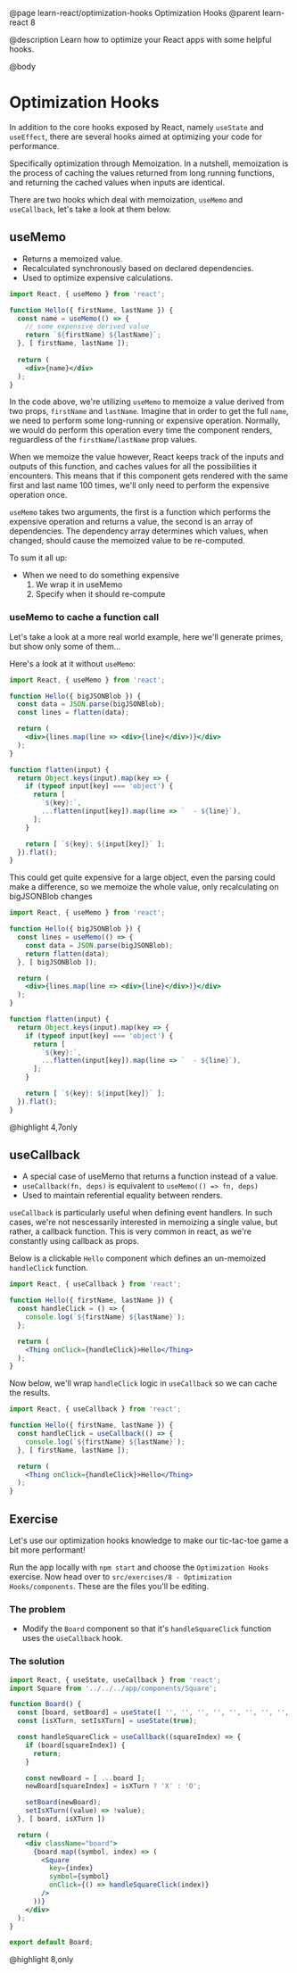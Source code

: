 @page learn-react/optimization-hooks Optimization Hooks
@parent learn-react 8

@description Learn how to optimize your React apps with some helpful hooks.

@body

# Optimization Hooks

In addition to the core hooks exposed by React, namely `useState` and `useEffect`, there are several hooks aimed at optimizing your code for performance.

Specifically optimization through Memoization. In a nutshell, memoization is the process of caching the values returned from long running functions, and returning the cached values when inputs are identical.

There are two hooks which deal with memoization, `useMemo` and `useCallback`, let's take a look at them below.

## useMemo

* Returns a memoized value.
* Recalculated synchronously based on declared dependencies.
* Used to optimize expensive calculations.

```jsx title="useMemo Example"
import React, { useMemo } from 'react';

function Hello({ firstName, lastName }) {
  const name = useMemo(() => {
    // some expensive derived value
    return `${firstName} ${lastName}`;
  }, [ firstName, lastName ]);
​
  return (
    <div>{name}</div>
  );
}
```

In the code above, we're utilizing `useMemo` to memoize a value derived from two props, `firstName` and `lastName`. Imagine that in order to get the full `name`, we need to perform some long-running or expensive operation. Normally, we would do perform this operation every time the component renders, reguardless of the `firstName`/`lastName` prop values.

When we memoize the value however, React keeps track of the inputs and outputs of this function, and caches values for all the possibilities it encounters. This means that if this component gets rendered with the same first and last name 100 times, we'll only need to perform the expensive operation once.

`useMemo` takes two arguments, the first is a function which performs the expensive operation and returns a value, the second is an array of dependencies. The dependency array determines which values, when changed, should cause the memoized value to be re-computed.

To sum it all up:

* When we need to do something expensive
  1. We wrap it in useMemo
  2. Specify when it should re-compute

### useMemo to cache a function call

Let's take a look at a more real world example, here we'll generate primes, but show only some of them...

Here's a look at it without `useMemo`:

```jsx
import React, { useMemo } from 'react';

function Hello({ bigJSONBlob }) {
  const data = JSON.parse(bigJSONBlob);
  const lines = flatten(data);

  return (
    <div>{lines.map(line => <div>{line}</div>)}</div>
  );
}

function flatten(input) {
  return Object.keys(input).map(key => {
    if (typeof input[key] === 'object') {
      return [
        `${key}:`,
        ...flatten(input[key]).map(line => `  - ${line}`),
      ];
    }

    return [ `${key}: ${input[key]}` ];
  }).flat();
}
```
This could get quite expensive for a large object, even the parsing could make a difference, so we memoize the whole value, only recalculating on bigJSONBlob changes

```jsx title="useMemo to cache a function call" subtitle="So we memoize the whole value, only recalculating on bigJSONBlob changes"
import React, { useMemo } from 'react';

function Hello({ bigJSONBlob }) {
  const lines = useMemo(() => {
    const data = JSON.parse(bigJSONBlob);
    return flatten(data);
  }, [ bigJSONBlob ]);

  return (
    <div>{lines.map(line => <div>{line}</div>)}</div>
  );
}

function flatten(input) {
  return Object.keys(input).map(key => {
    if (typeof input[key] === 'object') {
      return [
        `${key}:`,
        ...flatten(input[key]).map(line => `  - ${line}`),
      ];
    }

    return [ `${key}: ${input[key]}` ];
  }).flat();
}
```
@highlight 4,7only


## useCallback

* A special case of useMemo that returns a function instead of a value.
* `useCallback(fn, deps)` is equivalent to `useMemo(() => fn, deps)`
* Used to maintain referential equality between renders.

`useCallback` is particularly useful when defining event handlers. In such cases, we're not nescessarily interested in memoizing a single value, but rather, a callback function. This is very common in react, as we're constantly using callback as props.

Below is a clickable `Hello` component which defines an un-memoized `handleClick` function.

```jsx title="useCallback" subtitle="a Thing with a click handler"
import React, { useCallback } from 'react';

function Hello({ firstName, lastName }) {
  const handleClick = () => {
    console.log(`${firstName} ${lastName}`);
  };

  return (
    <Thing onClick={handleClick}>Hello</Thing>
  );
}
```

Now below, we'll wrap `handleClick` logic in `useCallback` so we can cache the results.

```jsx title="useCallback" subtitle="click handler gets memoized"
import React, { useCallback } from 'react';

function Hello({ firstName, lastName }) {
  const handleClick = useCallback(() => {
    console.log(`${firstName} ${lastName}`);
  }, [ firstName, lastName ]);

  return (
    <Thing onClick={handleClick}>Hello</Thing>
  );
}
```

## Exercise

Let's use our optimization hooks knowledge to make our tic-tac-toe game a bit more performant!

Run the app locally with `npm start` and choose the `Optimization Hooks` exercise. Now head over to `src/exercises/8 - Optimization Hooks/components`. These are the files you'll be editing.

### The problem

- Modify the `Board` component so that it's `handleSquareClick` function uses the `useCallback` hook.

### The solution

```jsx
import React, { useState, useCallback } from 'react';
import Square from '../../../app/components/Square';

function Board() {
  const [board, setBoard] = useState([ '', '', '', '', '', '', '', '', '' ]);
  const [isXTurn, setIsXTurn] = useState(true);

  const handleSquareClick = useCallback((squareIndex) => {
    if (board[squareIndex]) {
      return;
    }

    const newBoard = [ ...board ];
    newBoard[squareIndex] = isXTurn ? 'X' : 'O';

    setBoard(newBoard);
    setIsXTurn((value) => !value);
  }, [ board, isXTurn ])

  return (
    <div className="board">
      {board.map((symbol, index) => (
        <Square
          key={index}
          symbol={symbol}
          onClick={() => handleSquareClick(index)}
        />
      ))}
    </div>
  );
}

export default Board;
```
@highlight 8,only

